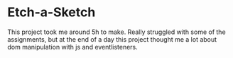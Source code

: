 # Etch-a-Sketch
This project took me around 5h to make. Really struggled with some of the assignments, but at the end of a day this project thought me a lot about dom manipulation with js and eventlisteners.
